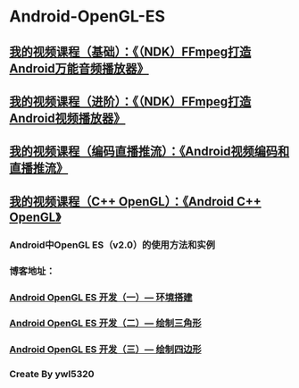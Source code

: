 # Android-OpenGL-ES

## [我的视频课程（基础）：《（NDK）FFmpeg打造Android万能音频播放器》](https://edu.csdn.net/course/detail/6842)
## [我的视频课程（进阶）：《（NDK）FFmpeg打造Android视频播放器》](https://edu.csdn.net/course/detail/8036)
## [我的视频课程（编码直播推流）：《Android视频编码和直播推流》](https://edu.csdn.net/course/detail/8942)
## [我的视频课程（C++ OpenGL）：《Android C++ OpenGL》](https://edu.csdn.net/course/detail/19367)

### Android中OpenGL ES（v2.0）的使用方法和实例
### 博客地址：
### [Android OpenGL ES 开发（一）— 环境搭建](https://blog.csdn.net/ywl5320/article/details/80920830)
### [Android OpenGL ES 开发（二）— 绘制三角形](https://blog.csdn.net/ywl5320/article/details/80964212)
### [Android OpenGL ES 开发（三）— 绘制四边形](https://blog.csdn.net/ywl5320/article/details/81161147)

### Create By ywl5320

